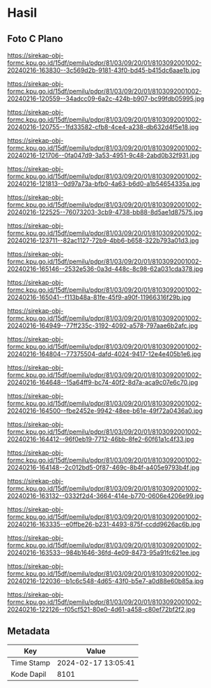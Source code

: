 # Hasil

## Foto C Plano

https://sirekap-obj-formc.kpu.go.id/15df/pemilu/pdpr/81/03/09/20/01/8103092001002-20240216-163830--3c569d2b-9181-43f0-bd45-b415dc6aae1b.jpg

https://sirekap-obj-formc.kpu.go.id/15df/pemilu/pdpr/81/03/09/20/01/8103092001002-20240216-120559--34adcc09-6a2c-424b-b907-bc99fdb05995.jpg

https://sirekap-obj-formc.kpu.go.id/15df/pemilu/pdpr/81/03/09/20/01/8103092001002-20240216-120755--1fd33582-cfb8-4ce4-a238-db632d4f5e18.jpg

https://sirekap-obj-formc.kpu.go.id/15df/pemilu/pdpr/81/03/09/20/01/8103092001002-20240216-121706--0fa047d9-3a53-4951-9c48-2abd0b32f931.jpg

https://sirekap-obj-formc.kpu.go.id/15df/pemilu/pdpr/81/03/09/20/01/8103092001002-20240216-121813--0d97a73a-bfb0-4a63-b6d0-a1b54654335a.jpg

https://sirekap-obj-formc.kpu.go.id/15df/pemilu/pdpr/81/03/09/20/01/8103092001002-20240216-122525--76073203-3cb9-4738-bb88-8d5ae1d87575.jpg

https://sirekap-obj-formc.kpu.go.id/15df/pemilu/pdpr/81/03/09/20/01/8103092001002-20240216-123711--82ac1127-72b9-4bb6-b658-322b793a01d3.jpg

https://sirekap-obj-formc.kpu.go.id/15df/pemilu/pdpr/81/03/09/20/01/8103092001002-20240216-165146--2532e536-0a3d-448c-8c98-62a031cda378.jpg

https://sirekap-obj-formc.kpu.go.id/15df/pemilu/pdpr/81/03/09/20/01/8103092001002-20240216-165041--f113b48a-81fe-45f9-a90f-11966316f29b.jpg

https://sirekap-obj-formc.kpu.go.id/15df/pemilu/pdpr/81/03/09/20/01/8103092001002-20240216-164949--77ff235c-3192-4092-a578-797aae6b2afc.jpg

https://sirekap-obj-formc.kpu.go.id/15df/pemilu/pdpr/81/03/09/20/01/8103092001002-20240216-164804--77375504-dafd-4024-9417-12e4e405b1e6.jpg

https://sirekap-obj-formc.kpu.go.id/15df/pemilu/pdpr/81/03/09/20/01/8103092001002-20240216-164648--15a64ff9-bc74-40f2-8d7a-aca9c07e6c70.jpg

https://sirekap-obj-formc.kpu.go.id/15df/pemilu/pdpr/81/03/09/20/01/8103092001002-20240216-164500--fbe2452e-9942-48ee-b61e-49f72a0436a0.jpg

https://sirekap-obj-formc.kpu.go.id/15df/pemilu/pdpr/81/03/09/20/01/8103092001002-20240216-164412--96f0eb19-7712-46bb-8fe2-60f61a1c4f33.jpg

https://sirekap-obj-formc.kpu.go.id/15df/pemilu/pdpr/81/03/09/20/01/8103092001002-20240216-164148--2c012bd5-0f87-469c-8b4f-a405e9793b4f.jpg

https://sirekap-obj-formc.kpu.go.id/15df/pemilu/pdpr/81/03/09/20/01/8103092001002-20240216-163132--0332f2d4-3664-414e-b770-0606e4206e99.jpg

https://sirekap-obj-formc.kpu.go.id/15df/pemilu/pdpr/81/03/09/20/01/8103092001002-20240216-163335--e0ffbe26-b231-4493-875f-ccdd9626ac6b.jpg

https://sirekap-obj-formc.kpu.go.id/15df/pemilu/pdpr/81/03/09/20/01/8103092001002-20240216-163533--984b1646-36fd-4e09-8473-95a91fc621ee.jpg

https://sirekap-obj-formc.kpu.go.id/15df/pemilu/pdpr/81/03/09/20/01/8103092001002-20240216-122036--b1c6c548-4d65-43f0-b5e7-a0d88e60b85a.jpg

https://sirekap-obj-formc.kpu.go.id/15df/pemilu/pdpr/81/03/09/20/01/8103092001002-20240216-122126--f05cf521-80e0-4d61-a458-c80ef72bf2f2.jpg


## Metadata

| Key        | Value               |
| ---------- | ------------------- |
| Time Stamp | 2024-02-17 13:05:41 |
| Kode Dapil | 8101                |



